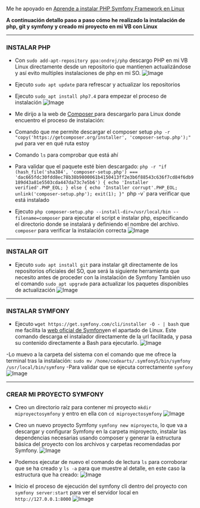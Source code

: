 Me he apoyado en [Aprende a instalar PHP Symfony Framework en Linux](https://www.youtube.com/watch?v=Ij4NQ0DHlcE&list=PLDbrnXa6SAzUYxocB3jC81TfvWUynAppf&index=2)

**A continuación detallo paso a paso cómo he realizado la instalación de php, git y symfony y creado mi proyecto en mi VB con Linux**

------

### INSTALAR PHP 

- Con `sudo add-apt-repository ppa:ondrej/php` descargo PHP en mi VB Linux directamente desde un repositorio que mantienen actualizándose y así evito multiples instalaciones de php en mi SO.
![Image](https://github.com/user-attachments/assets/a5a5d6c5-8b4f-438c-9b5e-15290230f6cc)

- Ejecuto `sudo apt update` para refrescar y actualizar los repositorios
- Ejecuto `sudo apt install php7.4` para empezar el proceso de instalación
![Image](https://github.com/user-attachments/assets/12c462f9-0812-46ce-adb8-8b3b8a5ad1dc)

- Me dirijo a la web de [Composer ](https://getcomposer.org/) para descargarlo para Linux donde encuentro el proceso de instalación:

- Comando que me permite descargar el composer setup `php -r "copy('https://getcomposer.org/installer', 'composer-setup.php');"`
`pwd` para ver en qué ruta estoy
- Comando `ls` para comprobar que está ahí
- Para validar que el paquete esté bien descargado: `php -r "if (hash_file('sha384', 'composer-setup.php') === 'dac665fdc30fdd8ec78b38b9800061b4150413ff2e3b6f88543c636f7cd84f6db9189d43a81e5503cda447da73c7e5b6') { echo 'Installer verified'.PHP_EOL; } else { echo 'Installer corrupt'.PHP_EOL; unlink('composer-setup.php'); exit(1); }"
`php -v` para verificar que está instalado
- Ejecuto `php composer-setup.php --install-dir=/usr/local/bin --filename=composer` para ejecutar el script e instalar php, especificando el directorio donde se instalará y definiendo el nombre del archivo.
`composer` para verificar la instalación correcta
![Image](https://github.com/user-attachments/assets/4df965b9-eecb-4412-b85e-809b5e8faee3)

------

### INSTALAR GIT

- Ejecuto `sudo apt install git` para instalar git directamente de los repositorios oficiales del SO, que será la siguiente herramienta que necesito antes de proceder con la instalación de Symfony
También uso el comando `sudo apt upgrade` para actualizar los paquetes disponibles de actualización
![Image](https://github.com/user-attachments/assets/355caa72-819f-475d-839d-3fde8fd9a0a4)

-------

### INSTALAR SYMFONY

- Ejecuto `wget https://get.symfony.com/cli/installer -O - | bash` que me facilita la [web oficial de Symfony](https://symfony.com/download)en el apartado de Linux. Este comando descarga el instalador directamente de la url facilitada, y pasa su contenido directamente a Bash para ejecutarlo.
![Image](https://github.com/user-attachments/assets/df3b52df-fa1f-413a-9c1e-505827e7b3a7)

-Lo muevo a la carpeta del sistema con el comando que me ofrece la terminal tras la instalación: `sudo mv /home/codearts/.symfony5/bin/symfony /usr/local/bin/symfony`
-Para validar que se ejecuta correctamente `symfony`
![Image](https://github.com/user-attachments/assets/35a06810-ecad-4133-91f6-0d86036dfea4)

----

### CREAR MI PROYECTO SYMFONY

- Creo un directorio raíz para contener mi proyecto `mkdir miproyectosymfony` y entro en ella con `cd miproyectosymfony`
![Image](https://github.com/user-attachments/assets/b649f61c-dcf5-4aed-baba-8d6db005c66b)

- Creo un nuevo proyecto Symfony `symfony new miproyecto`, lo que va a descargar y configurar Symfony en la carpeta miproyecto,  instalar las dependencias necesarias usando composer y generar la estructura básica del proyecto con los archivos y carpetas recomendadas por Symfony.
![Image](https://github.com/user-attachments/assets/f461277b-e28a-42cc-a235-4261d19f3fe0)

- Podemos ejecutar de nuevo el comando de lectura `ls` para corroborar que se ha creado y `ls -a` para que muestre al detalle, en este caso la estructura que ha creado:
![Image](https://github.com/user-attachments/assets/de04325b-818d-4038-a715-3dd891448205)

- Inicio el proceso de ejecución del symfony cli dentro del proyecto con `symfony server:start` para ver el servidor local en `http://127.0.0.1:8000`
![Image](https://github.com/user-attachments/assets/d5b76399-8bc3-4ff6-ad42-b8edca8f10d0)

